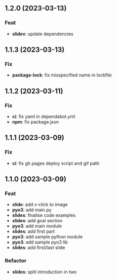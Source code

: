 ## 1.2.0 (2023-03-13)

### Feat

- **slidev**: update dependencies

## 1.1.3 (2023-03-13)

### Fix

- **package-lock**: fix misspecified name in lockfile

## 1.1.2 (2023-03-11)

### Fix

- **ci**: fix yaml in dependabot.yml
- **npm**: fix package.json

## 1.1.1 (2023-03-09)

### Fix

- **ci**: fix gh pages deploy script and gif path

## 1.1.0 (2023-03-09)

### Feat

- **slide**: add v-click to image
- **pyo3**: add main.py
- **slides**: finalise code examples
- **slides**: add goal section
- **pyo3**: add main module
- **slides**: add first part
- **pyo3**: add sample python module
- **pyo3**: add sample pyo3 lib
- **slides**: add first/last slide

### Refactor

- **slides**: split introduction in two
